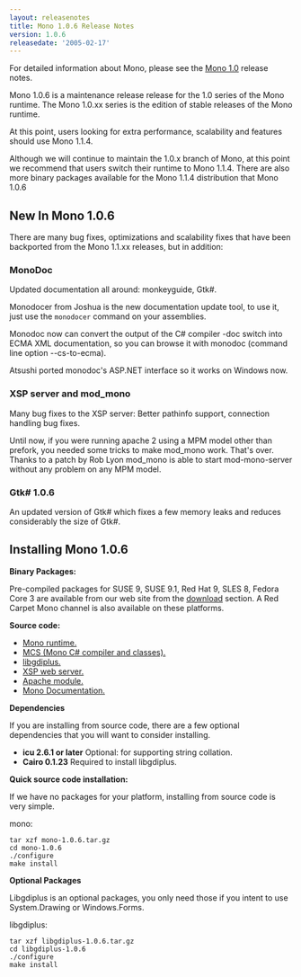 ```yaml
---
layout: releasenotes
title: Mono 1.0.6 Release Notes
version: 1.0.6
releasedate: '2005-02-17'
---
```


For detailed information about Mono, please see the [Mono 1.0](http://www.go-mono.com/archive/1.0/) release notes.

Mono 1.0.6 is a maintenance release release for the 1.0 series of the Mono runtime. The Mono 1.0.xx series is the edition of stable releases of the Mono runtime.

At this point, users looking for extra performance, scalability and features should use Mono 1.1.4.

Although we will continue to maintain the 1.0.x branch of Mono, at this point we recommend that users switch their runtime to Mono 1.1.4. There are also more binary packages available for the Mono 1.1.4 distribution that Mono 1.0.6

New In Mono 1.0.6
-----------------

There are many bug fixes, optimizations and scalability fixes that have been backported from the Mono 1.1.xx releases, but in addition:

### MonoDoc

Updated documentation all around: monkeyguide, Gtk#.

Monodocer from Joshua is the new documentation update tool, to use it, just use the `monodocer` command on your assemblies.

Monodoc now can convert the output of the C# compiler -doc switch into ECMA XML documentation, so you can browse it with monodoc (command line option --cs-to-ecma).

Atsushi ported monodoc's ASP.NET interface so it works on Windows now.

### XSP server and mod_mono

Many bug fixes to the XSP server: Better pathinfo support, connection handling bug fixes.

Until now, if you were running apache 2 using a MPM model other than prefork, you needed some tricks to make mod_mono work. That's over. Thanks to a patch by Rob Lyon mod_mono is able to start mod-mono-server without any problem on any MPM model.

### Gtk# 1.0.6

An updated version of Gtk# which fixes a few memory leaks and reduces considerably the size of Gtk#.

Installing Mono 1.0.6
---------------------

**Binary Packages:**

Pre-compiled packages for SUSE 9, SUSE 9.1, Red Hat 9, SLES 8, Fedora Core 3 are available from our web site from the [download](http://www.mono-project.com/download/) section. A Red Carpet Mono channel is also available on these platforms.

**Source code:**

-   [Mono runtime.](http://www.go-mono.com/archive/1.0.6/mono-1.0.6.tar.gz)
-   [MCS (Mono C# compiler and classes).](http://www.go-mono.com/archive/1.0.6/mcs-1.0.6.tar.gz)
-   [libgdiplus.](http://www.go-mono.com/archive/1.0.6/libgdiplus-1.0.6.tar.gz)
-   [XSP web server.](http://www.go-mono.com/archive/1.0.6/xsp-1.0.6.tar.gz)
-   [Apache module.](http://www.go-mono.com/archive/1.0.6/mod_mono-1.0.6.tar.gz)
-   [Mono Documentation.](http://www.go-mono.com/archive/1.0.6/monodoc-1.0.6.tar.gz)

**Dependencies**

If you are installing from source code, there are a few optional dependencies that you will want to consider installing.

- **icu 2.6.1 or later** Optional: for supporting string collation.
- **Cairo 0.1.23** Required to install libgdiplus.

**Quick source code installation:**

If we have no packages for your platform, installing from source code is very simple.

mono:

``` shell
tar xzf mono-1.0.6.tar.gz
cd mono-1.0.6
./configure
make install
```

**Optional Packages**

Libgdiplus is an optional packages, you only need those if you intent to use System.Drawing or Windows.Forms.

libgdiplus:

``` shell
tar xzf libgdiplus-1.0.6.tar.gz
cd libgdiplus-1.0.6
./configure
make install
```
